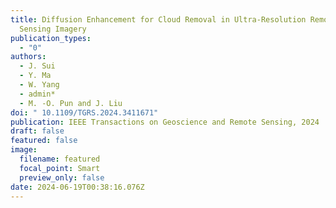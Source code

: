 ```yaml
---
title: Diffusion Enhancement for Cloud Removal in Ultra-Resolution Remote
  Sensing Imagery
publication_types:
  - "0"
authors:
  - J. Sui
  - Y. Ma
  - W. Yang
  - admin*
  - M. -O. Pun and J. Liu
doi: " 10.1109/TGRS.2024.3411671"
publication: IEEE Transactions on Geoscience and Remote Sensing, 2024
draft: false
featured: false
image:
  filename: featured
  focal_point: Smart
  preview_only: false
date: 2024-06-19T00:38:16.076Z
---
```


